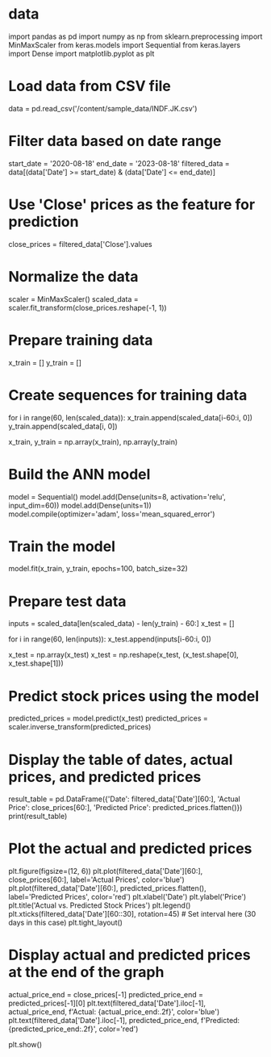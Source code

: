 # data
import pandas as pd
import numpy as np
from sklearn.preprocessing import MinMaxScaler
from keras.models import Sequential
from keras.layers import Dense
import matplotlib.pyplot as plt

# Load data from CSV file
data = pd.read_csv('/content/sample_data/INDF.JK.csv')

# Filter data based on date range
start_date = '2020-08-18'
end_date = '2023-08-18'
filtered_data = data[(data['Date'] >= start_date) & (data['Date'] <= end_date)]

# Use 'Close' prices as the feature for prediction
close_prices = filtered_data['Close'].values

# Normalize the data
scaler = MinMaxScaler()
scaled_data = scaler.fit_transform(close_prices.reshape(-1, 1))

# Prepare training data
x_train = []
y_train = []

# Create sequences for training data
for i in range(60, len(scaled_data)):
    x_train.append(scaled_data[i-60:i, 0])
    y_train.append(scaled_data[i, 0])

x_train, y_train = np.array(x_train), np.array(y_train)

# Build the ANN model
model = Sequential()
model.add(Dense(units=8, activation='relu', input_dim=60))
model.add(Dense(units=1))
model.compile(optimizer='adam', loss='mean_squared_error')

# Train the model
model.fit(x_train, y_train, epochs=100, batch_size=32)

# Prepare test data
inputs = scaled_data[len(scaled_data) - len(y_train) - 60:]
x_test = []

for i in range(60, len(inputs)):
    x_test.append(inputs[i-60:i, 0])

x_test = np.array(x_test)
x_test = np.reshape(x_test, (x_test.shape[0], x_test.shape[1]))

# Predict stock prices using the model
predicted_prices = model.predict(x_test)
predicted_prices = scaler.inverse_transform(predicted_prices)

# Display the table of dates, actual prices, and predicted prices
result_table = pd.DataFrame({'Date': filtered_data['Date'][60:], 'Actual Price': close_prices[60:], 'Predicted Price': predicted_prices.flatten()})
print(result_table)

# Plot the actual and predicted prices
plt.figure(figsize=(12, 6))
plt.plot(filtered_data['Date'][60:], close_prices[60:], label='Actual Prices', color='blue')
plt.plot(filtered_data['Date'][60:], predicted_prices.flatten(), label='Predicted Prices', color='red')
plt.xlabel('Date')
plt.ylabel('Price')
plt.title('Actual vs. Predicted Stock Prices')
plt.legend()
plt.xticks(filtered_data['Date'][60::30], rotation=45)  # Set interval here (30 days in this case)
plt.tight_layout()

# Display actual and predicted prices at the end of the graph
actual_price_end = close_prices[-1]
predicted_price_end = predicted_prices[-1][0]
plt.text(filtered_data['Date'].iloc[-1], actual_price_end, f'Actual: {actual_price_end:.2f}', color='blue')
plt.text(filtered_data['Date'].iloc[-1], predicted_price_end, f'Predicted: {predicted_price_end:.2f}', color='red')

plt.show()
